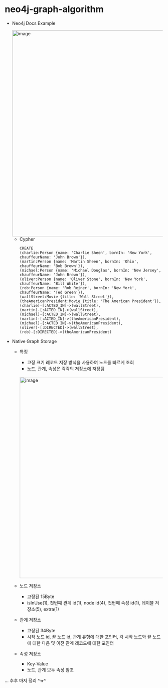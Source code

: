 # neo4j-graph-algorithm

- Neo4j Docs Example

  <img width="656" alt="image" src="https://user-images.githubusercontent.com/84627144/226246411-cc6f1e21-5b5a-4c0e-bcab-5c10bd1000eb.png">
  
  - Cypher
    ```cypher
    CREATE
    (charlie:Person {name: 'Charlie Sheen', bornIn: 'New York', chauffeurName: 'John Brown'}),
    (martin:Person {name: 'Martin Sheen', bornIn: 'Ohio', chauffeurName: 'Bob Brown'}),
    (michael:Person {name: 'Michael Douglas', bornIn: 'New Jersey', chauffeurName: 'John Brown'}),
    (oliver:Person {name: 'Oliver Stone', bornIn: 'New York', chauffeurName: 'Bill White'}),
    (rob:Person {name: 'Rob Reiner', bornIn: 'New York', chauffeurName: 'Ted Green'}),
    (wallStreet:Movie {title: 'Wall Street'}),
    (theAmericanPresident:Movie {title: 'The American President'}),
    (charlie)-[:ACTED_IN]->(wallStreet),
    (martin)-[:ACTED_IN]->(wallStreet),
    (michael)-[:ACTED_IN]->(wallStreet),
    (martin)-[:ACTED_IN]->(theAmericanPresident),
    (michael)-[:ACTED_IN]->(theAmericanPresident),
    (oliver)-[:DIRECTED]->(wallStreet),
    (rob)-[:DIRECTED]->(theAmericanPresident)
    ```

- Native Graph Storage
  
  - 특징
    - 고정 크기 레코드 저장 방식을 사용하여 노드를 빠르게 조회
    - 노드, 관계, 속성은 각각의 저장소에 저장됨
    <br/>
    <img width="640" alt="image" src="https://user-images.githubusercontent.com/84627144/226246547-011b9b8a-6fe6-4000-879b-7d522b2bec8a.png">
  
  - 노드 저장소
    - 고정된 15Byte
    - isInUse(1), 첫번째 관계 id(1), node id(4), 첫번째 속성 id(1), 레이블 저장소(5), extra(1) 

  - 관계 저장소
    - 고정된 34Byte
    - 시작 노드 id, 끝 노드 id, 관계 유형에 대한 포인터, 각 시작 노드와 끝 노드에 대한 다음 및 이전 관계 레코드에 대한 포인터

  - 속성 저장소
    - Key-Value 
    - 노드, 관계 모두 속성 참조


... 추후 마저 정리 ^ㅠ^
